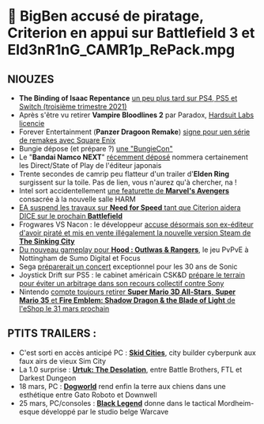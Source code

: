 # 🥐 BigBen accusé de piratage, Criterion en appui sur Battlefield 3 et Eld3nR1nG_CAMR1p_RePack.mpg

## NIOUZES

- **The Binding of Isaac Repentance** [un peu plus tard sur PS4, PS5 et Switch (troisième trimestre 2021)](https://www.youtube.com/watch?v=jSx25JwhQUw)
- Après s'être vu retirer **Vampire Bloodlines 2** par Paradox, [Hardsuit Labs licencie](/)
- Forever Entertainment (**Panzer Dragoon Remake**) [signe pour uen série de remakes avec Square Enix](https://www.gamekult.com/actualite/forever-entertainment-conclut-un-accord-avec-square-enix-pour-developper-plusieurs-remakes-3050836599.html)
- Bungie dépose (et prépare ?) [une "BungieCon"](https://mp1st.com/news/bungie-files-trademark-for-bungiecon?utm_source=rss&utm_medium=rss&utm_campaign=bungie-files-trademark-for-bungiecon)
- Le "**Bandai Namco NEXT**" [récemment déposé](https://twitter.com/Nibellion/status/1366375546997899267) nommera certainement les Direct/State of Play de l'éditeur japonais
- Trente secondes de camrip peu flatteur d'un trailer d'**Elden Ring** surgissent sur la toile. Pas de lien, vous n'aurez qu'à chercher, na !
- Intel sort accidentellement [une featurette de **Marvel's Avengers**](https://www.youtube.com/watch?v=zpPkuAdv9lk) consacrée à la nouvelle salle HARM
- [EA suspend les travaux sur **Need for Speed** tant que Citerion aidera DICE sur le prochain **Battlefield**](https://www.gamekult.com/actualite/need-for-speed-retarde-criterion-bascule-sur-battlefield-6-3050836611.html)
- Frogwares VS Nacon : le développeur [accuse désormais son ex-éditeur d'avoir piraté et mis en vente illégalement la nouvelle version Steam de **The Sinking City**](https://www.youtube.com/watch?v=VYTSt5oOr5g)
- [Du nouveau gameplay pour **Hood : Outlwas & Rangers**](https://www.youtube.com/watch?v=saCiTc0ThLY), le jeu PvPvE à Nottingham de Sumo Digital et Focus
- Sega [préparerait un concert](https://www.videogameschronicle.com/news/sonic-30th-anniversary-plans-reportedly-include-a-music-concert/) exceptionnel pour les 30 ans de Sonic
- Joystick Drift sur PS5 : le cabinet américain CSK&D [prépare le terrain pour éviter un arbitrage dans son recours collectif contre Sony](https://www.videogameschronicle.com/news/ps5-drift-law-firm-offers-arbitration-opt-out-letter-for-class-action-members/)
- Nintendo [compte toujours retirer **Super Mario 3D All-Stars**, **Super Mario 35** et **Fire Emblem: Shadow Dragon & the Blade of Light** de l'eShop le 31 mars prochain](https://www.nintendolife.com/news/2021/03/nintendo_isnt_backing_down_on_its_decision_to_pull_mario_products_from_stores_this_month)

## PTITS TRAILERS :

- C'est sorti en accès anticipé PC : [**Skid Cities**](https://store.steampowered.com/app/1242630/Skid_Cities/), city builder cyberpunk aux faux airs de vieux Sim City
- La 1.0 surprise : [**Urtuk: The Desolation**](https://store.steampowered.com/app/1181830/Urtuk_The_Desolation/), entre Battle Brothers, FTL et Darkest Dungeon
- 18 mars, PC : [**Dogworld**](https://store.steampowered.com/app/1198210/Dogworld/) rend enfin la terre aux chiens dans une esthétique entre Gato Roboto et Downwell
- 25 mars, PC/consoles : [**Black Legend**](https://store.steampowered.com/app/1094730/Black_Legend/) donne dans le tactical Mordheim-esque développé par le studio belge Warcave
